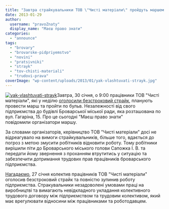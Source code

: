 ```yaml
---
title: "Завтра страйкувальники ТОВ \"Чисті матеріали\" пройдуть маршем до міської ради"
date: 2013-01-29
author: 
  username: "pravoZnaty"
  display_name: "Маєш право знати"
categories: 
  - "announce"
tags: 
  - "brovary"
  - "brovarske-pidpriyemstvo"
  - "novini"
  - "pratsivniki"
  - "strayk"
  - "tov-chisti-materiali"
  - "trudovi-prava"
coverImage: "wp-content/uploads/2013/01/yak-vlashtuvati-strayk.jpg"
---
```


[![yak-vlashtuvati-strayk](https://mpz.brovary.org/wp-content/uploads/2013/01/yak-vlashtuvati-strayk.jpg)](https://mpz.brovary.org/wp-content/uploads/2013/01/yak-vlashtuvati-strayk.jpg)Завтра, 30 січня, о 9:00 працівники ТОВ "Чисті матеріали", які у неділю [оголосили безстроковий страйк](https://mpz.brovary.org/straykuyuchi-pratsivniki-zablokuvali-robotu-pidpriyemstva-u-brovarah/), планують провести марш та пройти по бульв. Незалежності від свого підприємства до будівлі Броварської міської ради, яка розташована по вул. Гагаріна, 15. Про це сьогодні "Маєш право знати" повідомили організатори маршу.

За словами організаторів, керівництво ТОВ "Чисті матеріали" досі не відреагувало на вимоги страйкувальників, більше того, вдається до погроз з метою змусити робітників відновити роботу. Тому робітники вирішили піти до Броварського міського голови Сапожка І. В. та передати йому звернення з проханням втрутитись у ситуацію та забезпечити дотримання трудових прав працівників броварського підприємства.

[Нагадаємо](https://mpz.brovary.org/straykuyuchi-pratsivniki-zablokuvali-robotu-pidpriyemstva-u-brovarah/), 27 січня колектив працівників ТОВ "Чисті матеріали" оголосив безстроковий страйк та повністю зупинив роботу підприємства. Стракувальники незадоволені умовами праці на виробництві та вимагають невідкладного укладання колективного трудового договору між підприємством та трудовим колективом, який має врегулювати відносини між працівниками та роботодавцем.
